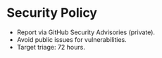 # Security Policy
- Report via GitHub Security Advisories (private).
- Avoid public issues for vulnerabilities.
- Target triage: 72 hours.
